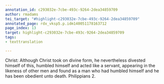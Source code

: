 ```yaml
---
annotation_id: c293032e-7cbe-493c-9264-2dea34859709
author: rmadams
tei_target: "#highlight-c293032e-7cbe-493c-9264-2dea34859709"
annotated_page: rdx_vksp5.p.idm140051178163712
page_index: 13
target: highlight-c293032e-7cbe-493c-9264-2dea34859709
tags:
- texttranslation

---
```

Christ: Although Christ took on divine form, he nevertheless divested himself of this, humbled himself and acted like a servant, appearing in the likeness of other men and found as a man who had humbled himself and he has been obedient unto death. Philippians 2.